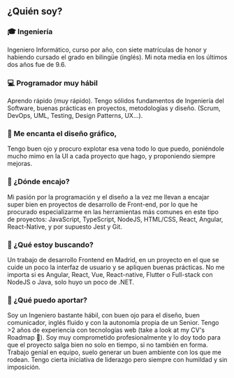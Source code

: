 ## ¿Quién soy?

### 🎓 Ingeniería
Ingeniero Informático, curso por año, con siete matrículas de honor y habiendo cursado el grado en bilingüe (inglés). Mi nota media en los últimos dos años fue de 9.6.

### 💻 Programador muy hábil
Aprendo rápido (muy rápido). Tengo sólidos fundamentos de Ingeniería del Software, buenas prácticas en proyectos, metodologías y diseño. (Scrum, DevOps, UML, Testing, Design Patterns, UX...).

### 🦄 Me encanta el diseño gráfico,
Tengo buen ojo y procuro explotar esa vena todo lo que puedo, poniéndole mucho mimo en la UI a cada proyecto que hago, y proponiendo siempre mejoras.

### 📲 ¿Dónde encajo?
Mi pasión por la programación y el diseño a la vez me llevan a encajar super bien en proyectos de desarrollo de Front-end, por lo que he procurado especializarme en las herramientas más comunes en este tipo de proyectos: JavaScript, TypeScript, NodeJS, HTML/CSS, React, Angular, React-Native, y por supuesto Jest y Git.

### 🚀 ¿Qué estoy buscando? 
Un trabajo de desarrollo Frontend en Madrid, en un proyecto en el que se cuide un poco la interfaz de usuario y se apliquen buenas prácticas. No me importa si es Angular, React, Vue, React-native, Flutter o Full-stack con NodeJS o Java, solo huyo un poco de .NET. 

### 🏈 ¿Qué puedo aportar? 
Soy un Ingeniero bastante hábil, con buen ojo para el diseño, buen comunicador, inglés fluido y con la autonomía propia de un Senior. Tengo >2 años de experiencia con tecnologías web (take a look at my CV's Roadmap 🤫). Soy muy comprometido profesionalmente y lo doy todo para que el proyecto salga bien no solo en tiempo, si no también en forma. Trabajo genial en equipo, suelo generar un buen ambiente con los que me rodean. Tengo cierta iniciativa de liderazgo pero siempre con humildad y sin imposición.


